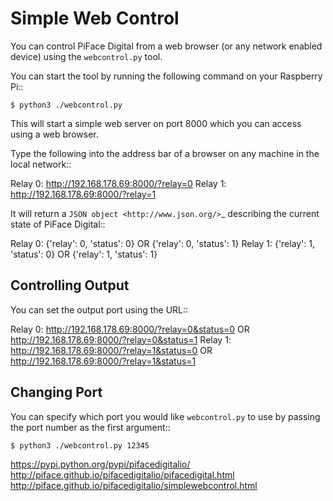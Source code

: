Simple Web Control
==================

You can control PiFace Digital from a web browser (or any network enabled
device) using the `webcontrol.py` tool.

You can start the tool by running the following command on your Raspberry Pi::

    $ python3 ./webcontrol.py

This will start a simple web server on port 8000 which you can access using
a web browser.

Type the following into the address bar of a browser on any machine in the
local network::

Relay 0:
    http://192.168.178.69:8000/?relay=0
Relay 1:
    http://192.168.178.69:8000/?relay=1


It will return a `JSON object <http://www.json.org/>`_ describing the current
state of PiFace Digital::

Relay 0:
    {'relay': 0, 'status': 0} OR {'relay': 0, 'status': 1}
Relay 1:
    {'relay': 1, 'status': 0} OR {'relay': 1, 'status': 1}


Controlling Output
------------------
You can set the output port using the URL::

Relay 0:
    http://192.168.178.69:8000/?relay=0&status=0 OR http://192.168.178.69:8000/?relay=0&status=1
Relay 1:
    http://192.168.178.69:8000/?relay=1&status=0 OR http://192.168.178.69:8000/?relay=1&status=1


Changing Port
-------------
You can specify which port you would like ``webcontrol.py`` to use by
passing the port number as the first argument::

    $ python3 ./webcontrol.py 12345

https://pypi.python.org/pypi/pifacedigitalio/
http://piface.github.io/pifacedigitalio/pifacedigital.html
http://piface.github.io/pifacedigitalio/simplewebcontrol.html